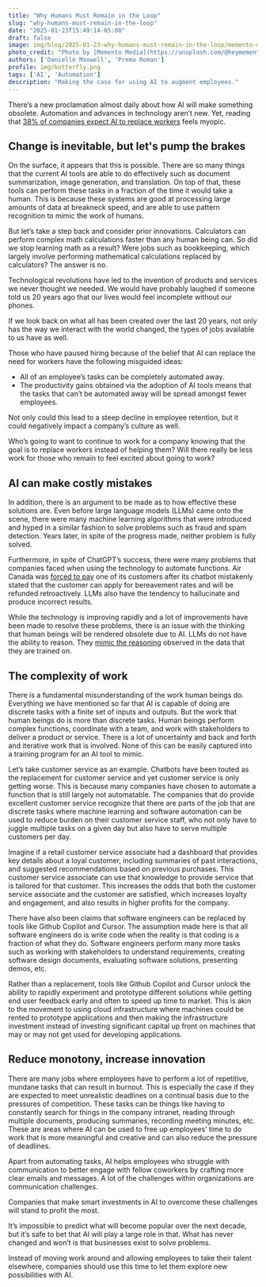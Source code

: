 ```yaml
---
title: "Why Humans Must Remain in the Loop"
slug: "why-humans-must-remain-in-the-loop"
date: "2025-01-23T15:49:14-05:00"
draft: false
image: img/blog/2025-01-23-why-humans-must-remain-in-the-loop/memento-media-2pPw5Glro5I-unsplash.jpg
photo_credit: "Photo by [Memento Media](https://unsplash.com/@heymemento?utm_content=creditCopyText&utm_medium=referral&utm_source=unsplash) on [Unsplash](https://unsplash.com/photos/people-sitting-at-the-table-2pPw5Glro5I?utm_content=creditCopyText&utm_medium=referral&utm_source=unsplash)"
authors: ['Danielle Maxwell', 'Prema Roman']
profile: img/butterfly.png
tags: ['AI', 'Automation']
description: "Making the case for using AI to augment employees."
---
```

There’s a new proclamation almost daily about how AI will make something obsolete. Automation and advances in technology aren’t new. Yet, reading that [38% of companies expect AI to replace workers](https://www.staffingindustry.com/news/global-daily-news/30-of-companies-swapped-workers-for-ai-in-2024-more-to-come) feels myopic. 

<!--more-->

## Change is inevitable, but let's pump the brakes

On the surface, it appears that this is possible. There are so many things that the current AI tools are able to do effectively such as document summarization, image generation, and translation. On top of that, these tools can perform these tasks in a fraction of the time it would take a human. This is because these systems are good at processing large amounts of data at breakneck speed, and are able to use pattern recognition to mimic the work of humans.

But let’s take a step back and consider prior innovations. Calculators can perform complex math calculations faster than any human being can. So did we stop learning math as a result? Were jobs such as bookkeeping, which largely involve performing mathematical calculations replaced by calculators? The answer is no.

Technological revolutions have led to the invention of products and services we never thought we needed. We would have probably laughed if someone told us 20 years ago that our lives would feel incomplete without our phones. 

If we look back on what all has been created over the last 20 years, not only has the way we interact with the world changed, the types of jobs available to us have as well.

Those who have paused hiring because of the belief that AI can replace the need for workers have the following misguided ideas:
- All of an employee’s tasks can be completely automated away.
- The productivity gains obtained via the adoption of AI tools means that the tasks that can’t be automated away will be spread amongst fewer employees.

Not only could this lead to a steep decline in employee retention, but it could negatively impact a company’s culture as well. 

Who’s going to want to continue to work for a company knowing that the goal is to replace workers instead of helping them? Will there really be less work for those who remain to feel excited about going to work?

## AI can make costly mistakes

In addition, there is an argument to be made as to how effective these solutions are. Even before large language models (LLMs) came onto the scene, there were many machine learning algorithms that were introduced and hyped in a similar fashion to solve problems such as fraud and spam detection. Years later, in spite of the progress made, neither problem is fully solved.

Furthermore, in spite of ChatGPT’s success, there were many problems that companies faced when using the technology to automate functions. Air Canada was [forced to pay](https://www.theguardian.com/world/2024/feb/16/air-canada-chatbot-lawsuit) one of its customers after its chatbot mistakenly stated that the customer can apply for bereavement rates and will be refunded retroactively. LLMs also have the tendency to hallucinate and produce incorrect results.

While the technology is improving rapidly and a lot of improvements have been made to resolve these problems, there is an issue with the thinking that human beings will be rendered obsolete due to AI. LLMs do not have the ability to reason. They [mimic the reasoning](https://www.wired.com/story/apple-ai-llm-reasoning-research/?ref=2ndbreakfast.audreywatters.com) observed in the data that they are trained on.

## The complexity of work

There is a fundamental misunderstanding of the work human beings do. Everything we have mentioned so far that AI is capable of doing are discrete tasks with a finite set of inputs and outputs. But the work that human beings do is more than discrete tasks. Human beings perform complex functions, coordinate with a team, and work with stakeholders to deliver a product or service. There is a lot of uncertainty and back and forth and iterative work that is involved. None of this can be easily captured into a training program for an AI tool to mimic.

Let’s take customer service as an example. Chatbots have been touted as the replacement for customer service and yet customer service is only getting worse. This is because many companies have chosen to automate a function that is still largely not automatable. The companies that do provide excellent customer service recognize that there are parts of the job that are discrete tasks where machine learning and software automation can be used to reduce burden on their customer service staff, who not only have to juggle multiple tasks on a given day but also have to serve multiple customers per day. 

Imagine if a retail customer service associate had a dashboard that provides key details about a loyal customer, including summaries of past interactions, and suggested recommendations based on previous purchases. This customer service associate can use that knowledge to provide service that is tailored for that customer. This increases the odds that both the customer service associate and the customer are satisfied, which increases loyalty and engagement, and also results in higher profits for the company. 

There have also been claims that software engineers can be replaced by tools like Github Copilot and Cursor. The assumption made here is that all software engineers do is write code when the reality is that coding is a fraction of what they do. Software engineers perform many more tasks such as working with stakeholders to understand requirements, creating software design documents, evaluating software solutions, presenting demos, etc. 

Rather than a replacement, tools like Github Copilot and Cursor unlock the ability to rapidly experiment and prototype different solutions while getting end user feedback early and often to speed up time to market. This is akin to the movement to using cloud infrastructure where machines could be rented to prototype applications and then making the infrastructure investment instead of investing significant capital up front on machines that may or may not get used for developing applications.

## Reduce monotony, increase innovation

There are many jobs where employees have to perform a lot of repetitive, mundane tasks that can result in burnout. This is especially the case if they are expected to meet unrealistic deadlines on a continual basis due to the pressures of competition. These tasks can be things like having to constantly search for things in the company intranet, reading through multiple documents, producing summaries, recording meeting minutes, etc. These are areas where AI can be used to free up employees’ time to do work that is more meaningful and creative and can also reduce the pressure of deadlines.

Apart from automating tasks, AI helps employees who struggle with communication to better engage with fellow coworkers by crafting more clear emails and messages. A lot of the challenges within organizations are communication challenges.

Companies that make smart investments in AI to overcome these challenges will stand to profit the most.

It’s impossible to predict what will become popular over the next decade, but it’s safe to bet that AI will play a large role in that. What has never changed and won’t is that businesses exist to solve problems.

Instead of moving work around and allowing employees to take their talent elsewhere, companies should use this time to let them explore new possibilities with AI.